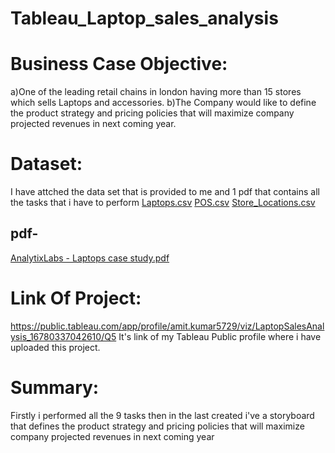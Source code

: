 # Tableau_Laptop_sales_analysis

# Business Case Objective:
a)One of the leading retail chains in london having more than 15 stores which sells Laptops and accessories.
b)The Company would like to define the product strategy and pricing policies that will maximize company projected revenues in next coming year.

# Dataset: 
I have attched the data set that is provided to me and 1 pdf that contains all the tasks that i have to perform
[Laptops.csv](https://github.com/devanshi-gupta-23/Tableau_Laptop_sales_analysis/files/7714180/Laptops.csv)
[POS.csv](https://github.com/devanshi-gupta-23/Tableau_Laptop_sales_analysis/files/7714181/POS.csv)
[Store_Locations.csv](https://github.com/devanshi-gupta-23/Tableau_Laptop_sales_analysis/files/7714184/Store_Locations.csv) 

## pdf-
[AnalytixLabs - Laptops case study.pdf](https://github.com/AmitKumarBhardwaj/Tableau_Laptop_sales_analysis/blob/main/AnalytixLabs%20-%20Laptops%20case%20study.pdf)

# Link Of Project:
https://public.tableau.com/app/profile/amit.kumar5729/viz/LaptopSalesAnalysis_16780337042610/Q5
It's link of my Tableau Public profile where i have uploaded this project.

# Summary:
Firstly i performed all the 9 tasks then in the last created i've a storyboard that defines the product strategy and pricing policies that will maximize company projected revenues in next coming year
